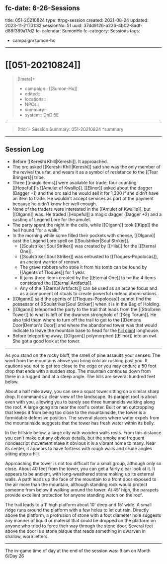 fc-date: 6-26-Sessions
---
title: 051-20210824
type: ttrpg-session
created: 2021-08-24
updated: 2023-11-21T01:32
sessionNo: 51
uuid: 37dd9126-a236-4b02-8adf-d88f389a17d2
fc-calendar: SumonHo
fc-category: Sessions
tags:
  - campaign/sumon-ho
---

# [[051-20210824]]

> [!meta]+
>
> - campaign:: [[Sumon-Ho]]
> - edited::
> - locations::
> - NPCs::
> - summary::
> - system:: DnD 5E

---

> [!tldr]- Session Summary: 051-20210824
>  ^summary

---

## Session Log


- Before [[Kereshi Khill|Kereshi]]. It approached.
- The orc asked [[Kereshi Khill|Kereshi]] said she was the only member of the revival thus far, and wears it as a symbol of resistance to the [[Tear Bringers]] tribe.
- Three [[magic items]] were available for trade; four counting [[Hopeful]]'s [[Amulet of Kwallip]]. [[Elinor]] asked about the dagger (Dagger +1) and the orc said he would sell it for 1,300 if she didn't have an item to trade. He wouldn't accept services as part of the payment because he didn't know her well enough.
- None of the traders were interested in the [[Amulet of Kwallip]], but [[Olgann]]  was. He traded [[Hopeful]] a magic dagger (Dagger +2) and a casting of Legend Lore for the amulet.
- The party spent the night in the cells, while [[Olgann]]  took [[Kipp]] the hell hound "for a walk."
- In the morning while some filled their pockets with cheese, [[Olgann]]  cast the Legend Lore spell on [[Soulstriker|Soul Striker]].
  - [[Soulstriker|Soul Striker]] was created by [[Hiisi]] for the [[Eternal One]].
  - [[Soulstriker|Soul Striker]] was entrusted to [[Tloques-Popolocas]], an ancient warrior of renown.
  - The grave robbers who stole it from his tomb can be found by [[Agents of Tloques]] for 1 year.
  - It joins three items created by the [[Eternal One]] to be the 4 items considered the [[Eternal Artifacts]].
  - Any of the [[Eternal Artifacts]] can be used as an arcane focus and as a component of rituals to create powerful undead abominations.
- [[Olgann]]  said the agents of [[Tloques-Popolocas]] cannot find the possessor of [[Soulstriker|Soul Striker]] when it is in the Bag of Holding.
- [[Olgann]]  teleported the party to the trail that leads from the [[Strolbren Tower]] to what is left of the dwarven stronghold of [[Keg Torum]]. He also told them where to turn off the trail to get to the [[Demons Door|Demon's Door]] and where the abandoned tower was that would indicate to leave the mountain base to head for the [hill giant](https://ddb.ac/monsters/hill-giant) longhouse.
- Before teleporting away, [[Olgann]] polymorphed [[Elinor]] into an owl. She got a good look at the tower.

---

As you stand on the rocky bluff, the smell of pine assaults your senses. The wind from the mountains above you bring cold air rushing past you. It cautions you not to get too close to the edge or you may endure a 50 foot drop that ends with a sudden stop. The mountain continues down from there in a rugged land at a steep angle. The hills are several hundred feet below.

About a half mile away, you can see a squat tower sitting on a similar sharp drop. It commands a clear view of the landscape. Its parapet roof is about even with you, allowing you to barely see three humanoids walking along the roof. A large gong sits near the roof's center. Built on an outcropping that keeps it from being too close to the mountainside, the tower is a formidable defensive position. The several places where water expels from the mountainside suggests that the tower has fresh water within its belly. 

In the hillside below, a large city with wooden walls rests. From this distance you can't make out any obvious details, but the smoke and frequent nondescript movement make it obvious it is a vibrant home to many. Near its center, it appears to have fortress with rough walls and crude angles sitting atop a hill.

Approaching the tower is not too difficult for a small group, although only so close. About 40 feet from the tower, you can get a fairly clear look at it. It appears to be ancient, with long-weathered stone making up its external walls. A path leads up the face of the mountain to a front door exposed to the air more than the mountain, although standing rock would protect someone from below if walking around the tower. At 45' high, the parapets provide excellent protection for anyone standing watch on the roof.

The trail leads to a 1' high platform about 10' deep and 15' wide. A small ridge runs around the platform with a few holes to let out rain. Directly above the platform, a protrusion of stone with a foot diameter hole suggests any manner of liquid or material that could be dropped on the platform on anyone who tried to force their way through the stone door. Several feet above the door is a stone plaque that reads something in dwarven in shallow, worn letters.   

---

The in-game time of day at the end of the session was: 9 am on Month 6/Day 26

